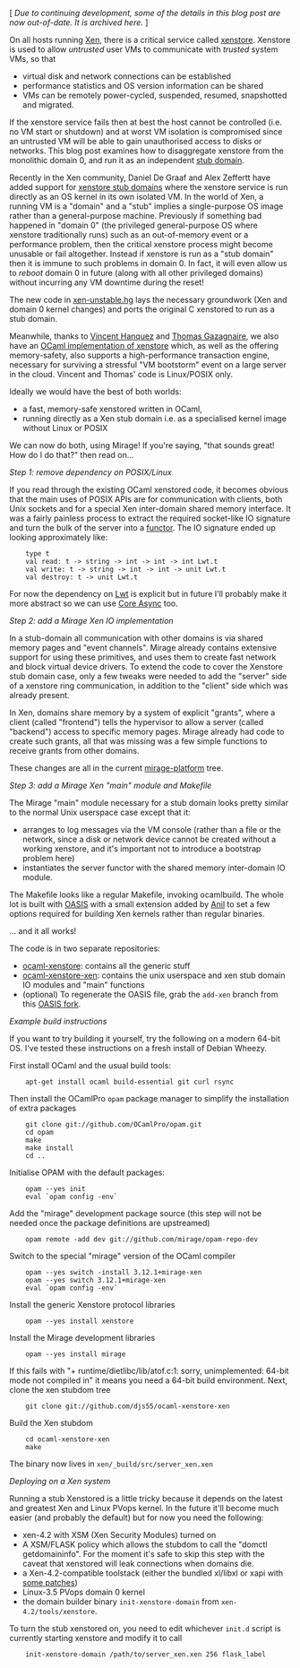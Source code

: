 [ *Due to continuing development, some of the details in this blog post are now out-of-date. It is archived here.* ]

On all hosts running [Xen](http://www.xen.org/), there is a critical service called [xenstore](http://wiki.xen.org/wiki/XenStore).
Xenstore is used to allow *untrusted* user VMs to communicate with *trusted* system VMs, so that

* virtual disk and network connections can be established
* performance statistics and OS version information can be shared
* VMs can be remotely power-cycled, suspended, resumed, snapshotted and migrated.

If the xenstore service fails then at best the host cannot be controlled (i.e. no VM start or shutdown)
and at worst VM isolation is compromised since an untrusted VM will be able to gain unauthorised access to disks or networks.
This blog post examines how to disaggregate xenstore from the monolithic domain 0, and run it as an independent [stub domain](http://www.cl.cam.ac.uk/~dgm36/publications/2008-murray2008improving.pdf).

Recently in the Xen community, Daniel De Graaf and Alex Zeffertt have added support for
[xenstore stub domains](http://lists.xen.org/archives/html/xen-devel/2012-01/msg02349.html)
where the xenstore service is run directly as an OS kernel in its own isolated VM. In the world of Xen,
a running VM is a "domain" and a "stub" implies a single-purpose OS image rather than a general-purpose
machine.
Previously if something bad happened in "domain 0" (the privileged general-purpose OS where xenstore traditionally runs)
such as an out-of-memory event or a performance problem, then the critical xenstore process might become unusable
or fail altogether. Instead if xenstore is run as a "stub domain" then it is immune to such problems in
domain 0. In fact, it will even allow us to *reboot* domain 0 in future (along with all other privileged
domains) without incurring any VM downtime during the reset!

The new code in [xen-unstable.hg](http://xenbits.xensource.com/xen-unstable.hg) lays the necessary groundwork
(Xen and domain 0 kernel changes) and ports the original C xenstored to run as a stub domain.

Meanwhile, thanks to [Vincent Hanquez](http://tab.snarc.org) and [Thomas Gazagnaire](http://gazagnaire.org), we also have an
[OCaml implementation of xenstore](http://gazagnaire.org/pub/SSGM10.pdf) which, as well as the offering
memory-safety, also supports a high-performance transaction engine, necessary for surviving a stressful
"VM bootstorm" event on a large server in the cloud. Vincent and Thomas' code is Linux/POSIX only.

Ideally we would have the best of both worlds:

* a fast, memory-safe xenstored written in OCaml,
* running directly as a Xen stub domain i.e. as a specialised kernel image without Linux or POSIX

We can now do both, using Mirage!  If you're saying, "that sounds great! How do I do that?" then read on...

*Step 1: remove dependency on POSIX/Linux*

If you read through the existing OCaml xenstored code, it becomes obvious that the main uses of POSIX APIs are for communication
with clients, both Unix sockets and for a special Xen inter-domain shared memory interface. It was a fairly
painless process to extract the required socket-like IO signature and turn the bulk of the server into
a [functor](http://caml.inria.fr/pub/docs/manual-ocaml-4.00/manual004.html). The IO signature ended up looking approximately like:

```
    type t
    val read: t -> string -> int -> int -> int Lwt.t
    val write: t -> string -> int -> int -> unit Lwt.t
    val destroy: t -> unit Lwt.t
```

For now the dependency on [Lwt](http://ocsigen.org/lwt/) is explicit but in future I'll probably make it more abstract so we
can use [Core Async](https://ocaml.janestreet.com/?q=node/100) too.

*Step 2: add a Mirage Xen IO implementation*

In a stub-domain all communication with other domains is via shared memory pages and "event channels".
Mirage already contains extensive support for using these primitives, and uses them to create fast
network and block virtual device drivers. To extend the code to cover the Xenstore stub domain case,
only a few tweaks were needed to add the "server" side of a xenstore ring communication, in addition
to the "client" side which was already present.

In Xen, domains share memory by a system of explicit "grants", where a client (called "frontend")
tells the hypervisor to allow a server (called "backend") access to specific memory pages. Mirage
already had code to create such grants, all that was missing was a few simple functions to receive
grants from other domains.

These changes are all in the current [mirage-platform](https://github.com/mirage/mirage-platform)
tree.

*Step 3: add a Mirage Xen "main" module and Makefile*

The Mirage "main" module necessary for a stub domain looks pretty similar to the normal Unix
userspace case except that it:

* arranges to log messages via the VM console (rather than a file or the network, since a disk or network device cannot be created without a working xenstore, and it's important not to introduce a bootstrap
     problem here)
* instantiates the server functor with the shared memory inter-domain IO module.

The Makefile looks like a regular Makefile, invoking ocamlbuild. The whole lot is built with
[OASIS](http://oasis.forge.ocamlcore.org/) with a small extension added by [Anil](http://anil.recoil.org/) to set a few options
required for building Xen kernels rather than regular binaries.

... and it all works!

The code is in two separate repositories:
* [ocaml-xenstore](https://github.com/djs55/ocaml-xenstore): contains all the generic stuff
* [ocaml-xenstore-xen](https://github.com/djs55/ocaml-xenstore-xen): contains the unix userspace
    and xen stub domain IO modules and "main" functions
* (optional) To regenerate the OASIS file, grab the `add-xen` branch from this [OASIS fork](http://github.com/avsm/oasis).

*Example build instructions*

If you want to try building it yourself, try the following on a modern 64-bit OS. I've tested these
instructions on a fresh install of Debian Wheezy.

First install OCaml and the usual build tools:
```
    apt-get install ocaml build-essential git curl rsync
```
Then install the OCamlPro `opam` package manager to simplify the installation of extra packages
```
    git clone git://github.com/OCamlPro/opam.git
    cd opam
    make
    make install
    cd ..
```
Initialise OPAM with the default packages:
```
    opam --yes init
    eval `opam config -env`
```
Add the "mirage" development package source (this step will not be needed once the package definitions are upstreamed)
```
    opam remote -add dev git://github.com/mirage/opam-repo-dev
```
Switch to the special "mirage" version of the OCaml compiler
```
    opam --yes switch -install 3.12.1+mirage-xen
    opam --yes switch 3.12.1+mirage-xen
    eval `opam config -env`
```
Install the generic Xenstore protocol libraries
```
    opam --yes install xenstore
```
Install the Mirage development libraries
```
    opam --yes install mirage
```
If this fails with "+ runtime/dietlibc/lib/atof.c:1: sorry, unimplemented: 64-bit mode not compiled in" it means you need a 64-bit build environment.
Next, clone the xen stubdom tree
```
    git clone git://github.com/djs55/ocaml-xenstore-xen
```
Build the Xen stubdom
```
    cd ocaml-xenstore-xen
    make
```
The binary now lives in `xen/_build/src/server_xen.xen`

*Deploying on a Xen system*

Running a stub Xenstored is a little tricky because it depends on the latest and
greatest Xen and Linux PVops kernel. In the future it'll become much easier (and probably
the default) but for now you need the following:

* xen-4.2 with XSM (Xen Security Modules) turned on
* A XSM/FLASK policy which allows the stubdom to call the "domctl getdomaininfo". For the moment it's safe to skip this step with the caveat that xenstored will leak connections when domains die.
* a Xen-4.2-compatible toolstack (either the bundled xl/libxl or xapi with [some patches](http://github.com/djs55/xen-api/tree/xen-4.2))
* Linux-3.5 PVops domain 0 kernel
* the domain builder binary `init-xenstore-domain` from `xen-4.2/tools/xenstore`.

To turn the stub xenstored on, you need to edit whichever `init.d` script is currently starting xenstore and modify it to call
```
    init-xenstore-domain /path/to/server_xen.xen 256 flask_label
```
